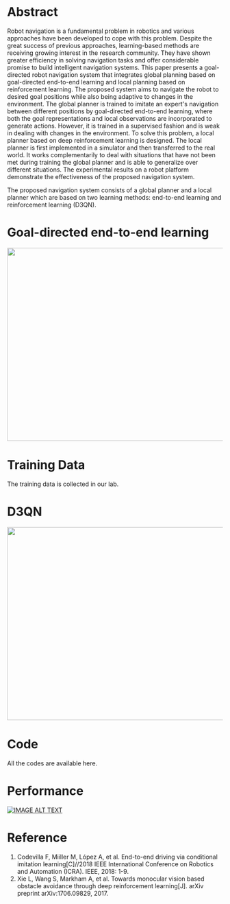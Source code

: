 Abstract
========

Robot navigation is a fundamental problem in robotics and various approaches have been developed to cope with this problem. Despite the great success of previous approaches, learning-based methods are receiving growing interest in the research community. They have shown greater efficiency in solving navigation tasks and offer considerable promise to build intelligent navigation systems. This paper presents a goal-directed robot navigation system that integrates global planning based on goal-directed end-to-end learning and local planning based on reinforcement learning. The proposed system aims to navigate the robot to desired goal positions while also being adaptive to changes in the environment. The global planner is trained to imitate an expert's navigation between different positions by goal-directed end-to-end learning, where both the goal representations and local observations are incorporated to generate actions. However, it is trained in a supervised fashion and is weak in dealing with changes in the environment. To solve this problem, a local planner based on deep reinforcement learning is designed. The local planner is first implemented in a simulator and then transferred to the real world. It works complementarily to deal with situations that have not been met during training the global planner and is able to generalize over different situations. The experimental results on a robot platform demonstrate the effectiveness of the proposed navigation system.


The proposed navigation system consists of a global planner and a local planner which are based on two learning methods: end-to-end learning and reinforcement learning (D3QN).

Goal-directed end-to-end learning
========

<img src="https://github.com/xiaomaozhou26/Towards-Goal-Directed-Navigation-Through-Combining-Learning-Based-Global-and-Local-Planners/blob/master/vgg_action1.jpg"  width="720" height="450">

Training Data 
========
The training data is collected in our lab.

D3QN
========
<img src="https://github.com/xiaomaozhou26/Towards-Goal-Directed-Navigation-Through-Combining-Learning-Based-Global-and-Local-Planners/blob/master/ddqn1.jpg"  width="920" height="450">

Code
========
All the codes are available here.

Performance
========
[![IMAGE ALT TEXT](http://img.youtube.com/vi/GzdKMVn8avo/0.jpg)](https://www.youtube.com/watch?v=B8KzscJVUZc "CameraMaster")


Reference
========
1. Codevilla F, Miiller M, López A, et al. End-to-end driving via conditional imitation learning[C]//2018 IEEE International Conference on Robotics and Automation (ICRA). IEEE, 2018: 1-9.
2. Xie L, Wang S, Markham A, et al. Towards monocular vision based obstacle avoidance through deep reinforcement learning[J]. arXiv preprint arXiv:1706.09829, 2017.
